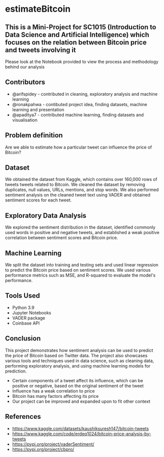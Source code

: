 # estimateBitcoin

## This is a Mini-Project for SC1015 (Introduction to Data Science and Artificial Intelligence) which focuses on the relation between Bitcoin price and tweets involving it
Please look at the Notebook provided to view the process and methodology behind our analysis

## Contributors
- @arifspidey - contributed in cleaning, exploratory analysis and machine learning
- @ronakpahwa - contibuted project idea, finding datasets, machine learning and presentation
- @apaditya7 - contributed machine learning, finding datasets and visualisation

## Problem definition
Are we able to estimate how a particular tweet can influence the price of Bitcoin?

## Dataset
We obtained the dataset from Kaggle, which contains over 160,000 rows of tweets tweets related to Bitcoin. We cleaned the dataset by removing duplicates, null values, URLs, mentions, and stop words. We also performed sentiment analysis on the cleaned tweet text using VADER and obtained sentiment scores for each tweet.

## Exploratory Data Analysis
We explored the sentiment distribution in the dataset, identified commonly used words in positive and negative tweets, and established a weak positive correlation between sentiment scores and Bitcoin price.

## Machine Learning
We split the dataset into training and testing sets and used linear regression to predict the Bitcoin price based on sentiment scores. We used various performance metrics such as MSE, and R-squared to evaluate the model's performance.

## Tools Used
- Python 3.9
- Jupyter Notebooks
- VADER package
- Coinbase API

## Conclusion
This project demonstrates how sentiment analysis can be used to predict the price of Bitcoin based on Twitter data. The project also showcases various tools and techniques used in data science, such as cleaning data, performing exploratory analysis, and using machine learning models for prediction.
- Certain components of a tweet affect its influence, which can be positive or negative, based on the original sentiment of the tweet
- Influence has a weak correlation to price
- Bitcoin has many factors affecting its price
- Our project can be improved and expanded upon to fit other context

## References
- https://www.kaggle.com/datasets/kaushiksuresh147/bitcoin-tweets
- https://www.kaggle.com/code/erdeq1024/bitcoin-price-analysis-by-tweets
- https://pypi.org/project/vaderSentiment/
- https://pypi.org/project/cbpro/



